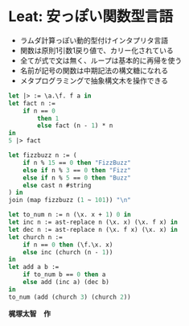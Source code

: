 # Leat: 安っぽい関数型言語

- ラムダ計算っぽい動的型付けインタプリタ言語
- 関数は原則1引数1戻り値で、カリー化されている
- 全てが式で文は無く、ループは基本的に再帰を使う
- 名前が記号の関数は中期記法の構文糖になれる
- メタプログラミングで抽象構文木を操作できる

```ocaml
let |> := \a.\f. f a in
let fact n :=
    if n == 0
        then 1
        else fact (n - 1) * n
in
5 |> fact
```

```ocaml
let fizzbuzz n := (
    if n % 15 == 0 then "FizzBuzz"
    else if n % 3 == 0 then "Fizz"
    else if n % 5 == 0 then "Buzz"
    else cast n #string
) in
join (map fizzbuzz (1 ~ 101)) "\n"
```

```ocaml
let to_num n := n (\x. x + 1) 0 in
let inc n := ast-replace n (\x. x) (\x. f x) in
let dec n := ast-replace n (\x. f x) (\x. x) in
let church n :=
    if n == 0 then (\f.\x. x)
    else inc (church (n - 1))
in
let add a b :=
    if to_num b == 0 then a
    else add (inc a) (dec b)
in
to_num (add (church 3) (church 2))
```

**梶塚太智　作**
